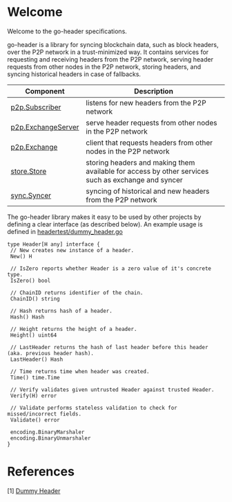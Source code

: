 # Welcome

Welcome to the go-header specifications.

go-header is a library for syncing blockchain data, such as block headers, over the P2P network in a trust-minimized way. It contains services for requesting and receiving headers from the P2P network, serving header requests from other nodes in the P2P network, storing headers, and syncing historical headers in case of fallbacks.

|Component|Description|
|---|---|
|[p2p.Subscriber][p2p]|listens for new headers from the P2P network|
|[p2p.ExchangeServer][p2p]|serve header requests from other nodes in the P2P network|
|[p2p.Exchange][p2p]|client that requests headers from other nodes in the P2P network|
|[store.Store][store]|storing headers and making them available for access by other services such as exchange and syncer|
|[sync.Syncer][sync]|syncing of historical and new headers from the P2P network|

The go-header library makes it easy to be used by other projects by defining a clear interface (as described below). An example usage is defined in [headertest/dummy_header.go][dummy header]

```
type Header[H any] interface {
 // New creates new instance of a header.
 New() H
 
 // IsZero reports whether Header is a zero value of it's concrete type.
 IsZero() bool
 
 // ChainID returns identifier of the chain.
 ChainID() string
 
 // Hash returns hash of a header.
 Hash() Hash
 
 // Height returns the height of a header.
 Height() uint64
 
 // LastHeader returns the hash of last header before this header (aka. previous header hash).
 LastHeader() Hash
 
 // Time returns time when header was created.
 Time() time.Time
 
 // Verify validates given untrusted Header against trusted Header.
 Verify(H) error

 // Validate performs stateless validation to check for missed/incorrect fields.
 Validate() error

 encoding.BinaryMarshaler
 encoding.BinaryUnmarshaler
}
```

# References

[1] [Dummy Header][dummy header]

[dummy header]: https://github.com/celestiaorg/go-header/blob/main/headertest/dummy_header.go
[p2p]: https://github.com/celestiaorg/go-header/blob/main/p2p/p2p.md
[store]: https://github.com/celestiaorg/go-header/blob/main/store/store.md
[sync]: https://github.com/celestiaorg/go-header/blob/main/sync/sync.md
